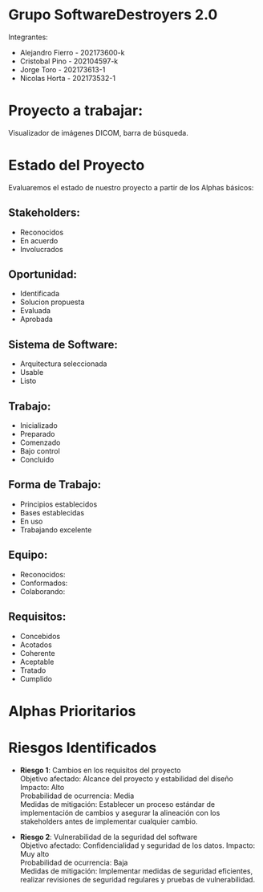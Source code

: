 # Grupo SoftwareDestroyers 2.0

Integrantes:  
* Alejandro Fierro - 202173600-k  
* Cristobal Pino - 202104597-k  
* Jorge Toro - 202173613-1  
* Nicolas Horta - 202173532-1  

# Proyecto a trabajar:
Visualizador de imágenes DICOM, barra de búsqueda.

# Estado del Proyecto
Evaluaremos el estado de nuestro proyecto a partir de los Alphas básicos:  

## Stakeholders:
* Reconocidos  
* En acuerdo    
* Involucrados  
## Oportunidad:  
* Identificada  
* Solucion propuesta  
* Evaluada  
* Aprobada      
## Sistema de Software:  
* Arquitectura seleccionada   
* Usable   
* Listo  
## Trabajo:  
* Inicializado  
* Preparado  
* Comenzado   
* Bajo control    
* Concluido  
## Forma de Trabajo:  
* Principios establecidos  
* Bases establecidas  
* En uso  
* Trabajando excelente  

## Equipo:  
* Reconocidos:
* Conformados:
* Colaborando:  
## Requisitos:  
* Concebidos
* Acotados
* Coherente  
* Aceptable
* Tratado
* Cumplido  

# Alphas Prioritarios
# Riesgos Identificados
* **Riesgo 1**: Cambios en los requisitos del proyecto  
Objetivo afectado: Alcance del proyecto y estabilidad del diseño  
Impacto: Alto  
Probabilidad de ocurrencia: Media  
Medidas de mitigación: Establecer un proceso estándar de implementación de cambios y asegurar la alineación con los stakeholders antes de implementar cualquier cambio.  

* **Riesgo 2**: Vulnerabilidad de la seguridad del software  
Objetivo afectado: Confidencialidad y seguridad de los datos.
Impacto: Muy alto  
Probabilidad de ocurrencia: Baja  
Medidas de mitigación: Implementar medidas de seguridad eficientes, realizar revisiones de seguridad regulares y pruebas de vulnerabilidad.  
